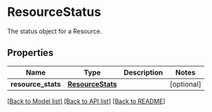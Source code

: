 # ResourceStatus

The status object for a Resource. 
## Properties
Name | Type | Description | Notes
------------ | ------------- | ------------- | -------------
**resource_stats** | [**ResourceStats**](ResourceStats.md) |  | [optional] 

[[Back to Model list]](../README.md#documentation-for-models) [[Back to API list]](../README.md#documentation-for-api-endpoints) [[Back to README]](../README.md)


